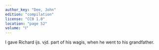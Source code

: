 ```yaml
---
author_key: "Dee, John"
edition: "compilation"
license: "CC0 1.0"
location: "page 52"
volume: "Ⅰ"
---
```

I gave Richard ijs. vjd. part of his wagis, when he went to his grandfather.
